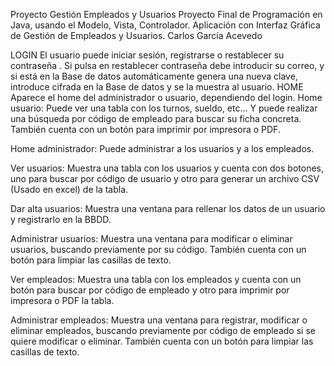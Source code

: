 Proyecto Gestión Empleados y Usuarios
Proyecto Final de Programación en Java, usando el Modelo, Vista, Controlador. Aplicación con Interfaz Gráfica de Gestión de Empleados y Usuarios.
Carlos García Acevedo

LOGIN
El usuario puede iniciar sesión, registrarse o restablecer su contraseña . Si pulsa en restablecer contraseña debe introducir su correo, y si está en la Base de datos automáticamente genera una nueva clave, introduce cifrada en la Base de datos y se la muestra al usuario.
HOME
Aparece el home del administrador o usuario, dependiendo del login.
Home usuario: Puede ver una tabla con los turnos, sueldo, etc... Y puede realizar una búsqueda por código de empleado para buscar su ficha concreta. También cuenta con un botón para imprimir por impresora o PDF.

Home administrador: Puede administrar a los usuarios y a los empleados.

Ver usuarios: Muestra una tabla con los usuarios y cuenta con dos botones, uno para buscar por código de usuario y otro para generar un archivo CSV (Usado en excel) de la tabla.

Dar alta usuarios: Muestra una ventana para rellenar los datos de un usuario y registrarlo en la BBDD.

Administrar usuarios: Muestra una ventana para modificar o eliminar usuarios, buscando previamente por su código. También cuenta con un botón para limpiar las casillas de texto.

Ver empleados: Muestra una tabla con los empleados y cuenta con un botón para buscar por código de empleado y otro para imprimir por impresora o PDF la tabla.

Administrar empleados: Muestra una ventana para registrar, modificar o eliminar empleados, buscando previamente por código de empleado si se quiere modificar o eliminar. También cuenta con un botón para limpiar las casillas de texto.
